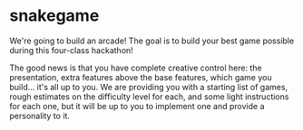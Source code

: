 # snakegame
We're going to build an arcade! The goal is to build your best game possible during this four-class hackathon!

The good news is that you have complete creative control here: the presentation, extra features above the base features, which game you build... it's all up to you. We are providing you with a starting list of games, rough estimates on the difficulty level for each, and some light instructions for each one, but it will be up to you to implement one and provide a personality to it.


